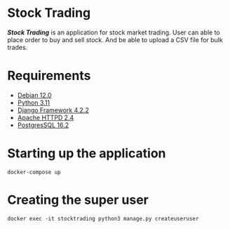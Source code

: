 # Stock Trading
***Stock Trading*** is an application for stock market trading.
User can able to place order to buy and sell stock.
And be able to upload a CSV file for bulk trades.

# Requirements
* [Debian 12.0](https://www.debian.org/releases/buster/)
* [Python 3.11](https://www.python.org/downloads/)
* [Django Framework 4.2.2](https://pypi.org/project/Django/#files/)
* [Apache HTTPD 2.4](https://httpd.apache.org/download.cgi/)
* [PostgresSQL 16.2](https://www.postgresql.org/download/)

# Starting up the application
```
docker-compose up
```

# Creating the super user
```
docker exec -it stocktrading python3 manage.py createuseruser
```
